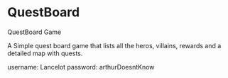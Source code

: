 QuestBoard
==========

QuestBoard Game

A Simple quest board game that lists all the heros, villains, rewards and a detailed map with quests.

username: Lancelot 
password: arthurDoesntKnow
